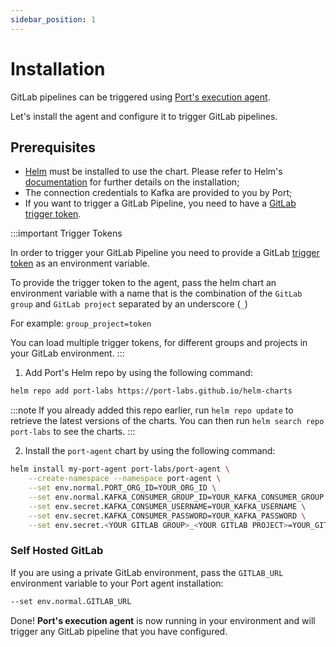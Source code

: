 ```yaml
---
sidebar_position: 1
---
```


# Installation

GitLab pipelines can be triggered using [Port's execution agent](../port-execution-agent/port-execution-agent.md).

Let's install the agent and configure it to trigger GitLab pipelines.

## Prerequisites

- [Helm](https://helm.sh) must be installed to use the chart. Please refer to
  Helm's [documentation](https://helm.sh/docs) for further details on the installation;
- The connection credentials to Kafka are provided to you by Port;
- If you want to trigger a GitLab Pipeline, you need to have a [GitLab trigger token](https://docs.gitlab.com/ee/ci/triggers/).

:::important Trigger Tokens

In order to trigger your GitLab Pipeline you need to provide a GitLab [trigger token](https://docs.gitlab.com/ee/ci/triggers/#create-a-trigger-token) as an environment variable.

To provide the trigger token to the agent, pass the helm chart an environment variable with a name that is the combination of the `GitLab group` and `GitLab project` separated by an underscore (`_`)

For example: `group_project=token`

You can load multiple trigger tokens, for different groups and projects in your GitLab environment.
:::

1. Add Port's Helm repo by using the following command:

```bash showLineNumbers
helm repo add port-labs https://port-labs.github.io/helm-charts
```

:::note
If you already added this repo earlier, run `helm repo update` to retrieve
the latest versions of the charts. You can then run `helm search repo port-labs` to see the charts.
:::

2. Install the `port-agent` chart by using the following command:

```bash showLineNumbers
helm install my-port-agent port-labs/port-agent \
    --create-namespace --namespace port-agent \
    --set env.normal.PORT_ORG_ID=YOUR_ORG_ID \
    --set env.normal.KAFKA_CONSUMER_GROUP_ID=YOUR_KAFKA_CONSUMER_GROUP \
    --set env.secret.KAFKA_CONSUMER_USERNAME=YOUR_KAFKA_USERNAME \
    --set env.secret.KAFKA_CONSUMER_PASSWORD=YOUR_KAFKA_PASSWORD \
    --set env.secret.<YOUR GITLAB GROUP>_<YOUR GITLAB PROJECT>=YOUR_GITLAB_TOKEN
```

### Self Hosted GitLab

If you are using a private GitLab environment, pass the `GITLAB_URL` environment variable to your Port agent installation:

```bash showLineNumbers
--set env.normal.GITLAB_URL
```

Done! **Port's execution agent** is now running in your environment and will trigger any GitLab pipeline that you have configured.
